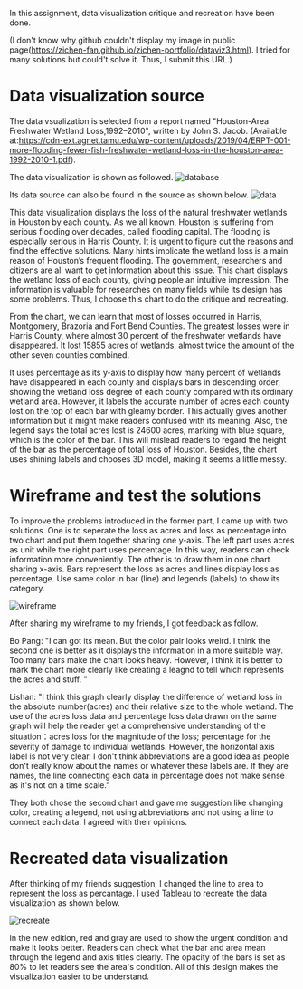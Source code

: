 In this assignment, data visualization critique and recreation have been done.

(I don't know why github couldn't display my image in public page(https://zichen-fan.github.io/zichen-portfolio/dataviz3.html). I tried for many solutions but could't solve it. Thus, I submit this URL.)

# Data visualization source
The data vsualization is selected from a report named "Houston-Area Freshwater Wetland Loss,1992–2010", written by John S. Jacob. 
(Available at:https://cdn-ext.agnet.tamu.edu/wp-content/uploads/2019/04/ERPT-001-more-flooding-fewer-fish-freshwater-wetland-loss-in-the-houston-area-1992-2010-1.pdf).

The data visualization is shown as followed.
![database](https://github.com/Zichen-Fan/zichen-portfolio/blob/master/dataviz.png)

Its data source can also be found in the source as shown below.
![data](https://github.com/Zichen-Fan/zichen-portfolio/blob/master/data.png)


This data visualization displays the loss of the natural freshwater wetlands in Houston by each county. As we all known, Houston is suffering from serious flooding over decades, called flooding capital. The flooding is especially serious in Harris County. It is urgent to figure out the reasons and find the effective solutions. Many hints implicate the wetland loss is a main reason of Houston’s frequent flooding. The government, researchers and citizens are all want to get information about this issue. This chart displays the wetland loss of each county, giving people an intuitive impression. The information is valuable for researches on many fields while its design has some problems. Thus, I choose this chart to do the critique and recreating.

From the chart, we can learn that most of losses occurred in Harris, Montgomery, Brazoria and Fort Bend Counties. The greatest losses were in Harris County, where almost 30 percent of the freshwater wetlands have disappeared. It lost 15855 acres of wetlands, almost twice the amount of the other seven counties combined. 

It uses percentage as its y-axis to display how many percent of wetlands have disappeared in each county and displays bars in descending order, showing the wetland loss degree of each county compared with its ordinary wetland area. 
However, it labels the accurate number of acres each county lost on the top of each bar with gleamy border. This actually gives another information but it might make readers confused with its meaning. 
Also, the legend says the total acres lost is 24600 acres, marking with blue square, which is the color of the bar. This will mislead readers to regard the height of the bar as the percentage of total loss of Houston. 
Besides, the chart uses shining labels and chooses 3D model, making it seems a little messy. 

# Wireframe and test the solutions
To improve the problems introduced in the former part, I came up with two solutions. One is to seperate the loss as acres and loss as percentage into two chart and put them together sharing one y-axis. The left part uses acres as unit while the right part uses percentage. In this way, readers can check information more conveniently. The other is to draw them in one chart sharing x-axis. Bars represent the loss as acres and lines display loss as percentage. Use same color in bar (line) and legends (labels) to show its category.

![wireframe](https://github.com/Zichen-Fan/zichen-portfolio/blob/master/wireframe.jpg)

After sharing my wireframe to my friends, I got feedback as follow.

Bo Pang:
"I can got its mean. But the color pair looks weird. I think the second one is better as it displays the information in a more suitable way. Too many bars make the chart looks heavy. However, I think it is better to mark the chart more clearly like creating a leagnd to tell which represents the acres and stuff. "

Lishan: 
"I think this graph clearly display the difference of wetland loss in the absolute number(acres) and their relative size to the whole wetland. The use of the acres loss data and percentage loss data drawn on the same graph will help the reader get a comprehensive understanding of the situation：acres loss for the magnitude of the loss; percentage for the severity of damage to individual wetlands. However, the horizontal axis label is not very clear. I don't think abbreviations are a good idea as people don't really know about the names or whatever these labels are. If they are names, the line connecting each data in percentage does not make sense as it's not on a time scale."

They both chose the second chart and gave me suggestion like changing color, creating a legend, not using abbreviations and not using a line to connect each data. I agreed with their opinions. 

# Recreated data visualization
After thinking of my friends suggestion, I changed the line to area to represent the loss as percantage. I used Tableau to recreate the data visualization as shown below.

![recreate](https://github.com/Zichen-Fan/zichen-portfolio/blob/master/recreate.png)

In the new edition, red and gray are used to show the urgent condition and make it looks better. Readers can check what the bar and area mean through the legend and axis titles clearly. The opacity of the bars is set as 80% to let readers see the area's condition. All of this design makes the visualization easier to be understand.



